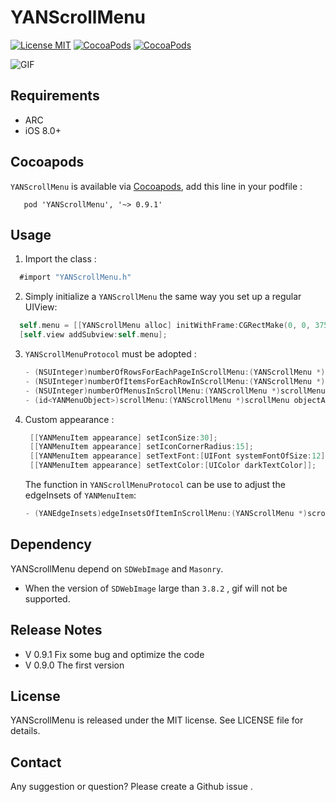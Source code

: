 # YANScrollMenu 
[![License MIT](https://img.shields.io/badge/license-MIT-green.svg?style=flat)](https://github.com/yanff/YANScrollMenu/blob/master/LICENSE)
[![CocoaPods](http://img.shields.io/cocoapods/v/YANScrollMenu.svg?style=flat)](http://cocoapods.org/?q=YANScrollMenu)
[![CocoaPods](http://img.shields.io/cocoapods/p/YANScrollMenu.svg?style=flat)](http://cocoapods.org/?q=YANScrollMenu)

![GIF](https://github.com/yanff/YANScrollMenu/blob/master/YANScrollMenu.gif)

## Requirements 
* ARC
* iOS 8.0+

## Cocoapods

`YANScrollMenu` is available via [Cocoapods](http://cocoapods.org/), add this line in your podfile :
 ```
    pod 'YANScrollMenu', '~> 0.9.1'
 ```
## Usage
1. Import the class  :

  ```objective-c
    #import "YANScrollMenu.h"
  ```
2. Simply initialize a `YANScrollMenu` the same way you set up a regular UIView:

  ```objective-c
    self.menu = [[YANScrollMenu alloc] initWithFrame:CGRectMake(0, 0, 375,150)];
    [self.view addSubview:self.menu];
  ```
3. `YANScrollMenuProtocol` must be adopted :
   ```objective-c
   - (NSUInteger)numberOfRowsForEachPageInScrollMenu:(YANScrollMenu *)scrollMenu;
   - (NSUInteger)numberOfItemsForEachRowInScrollMenu:(YANScrollMenu *)scrollMenu;
   - (NSUInteger)numberOfMenusInScrollMenu:(YANScrollMenu *)scrollMenu;
   - (id<YANMenuObject>)scrollMenu:(YANScrollMenu *)scrollMenu objectAtIndexPath:(NSIndexPath *)indexPath;
   ```
4. Custom appearance :
   ```objective-c
    [[YANMenuItem appearance] setIconSize:30];
    [[YANMenuItem appearance] setIconCornerRadius:15];
    [[YANMenuItem appearance] setTextFont:[UIFont systemFontOfSize:12]];
    [[YANMenuItem appearance] setTextColor:[UIColor darkTextColor]];
   ```
   The function in `YANScrollMenuProtocol` can be use to adjust the edgeInsets of `YANMenuItem`:
   ```objective-c
   - (YANEdgeInsets)edgeInsetsOfItemInScrollMenu:(YANScrollMenu *)scrollMenu;
   ```
## Dependency

YANScrollMenu depend on  `SDWebImage` and  `Masonry`.
* When the version of  `SDWebImage` large than `3.8.2` , gif will not be supported.

## Release Notes

* V 0.9.1    Fix some bug and optimize the code
* V 0.9.0    The first version

## License

YANScrollMenu is released under the MIT license. See LICENSE file for details.

## Contact

Any suggestion or question? Please create a Github issue .